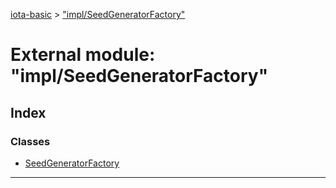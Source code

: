 [iota-basic](../README.md) > ["impl/SeedGeneratorFactory"](../modules/_impl_seedgeneratorfactory_.md)



# External module: "impl/SeedGeneratorFactory"

## Index

### Classes

* [SeedGeneratorFactory](../classes/_impl_seedgeneratorfactory_.seedgeneratorfactory.md)



---
